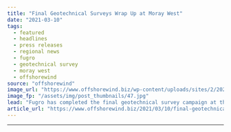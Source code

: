 ```yaml
---
title: "Final Geotechnical Surveys Wrap Up at Moray West"
date: "2021-03-10"
tags: 
  - featured
  - headlines
  - press releases
  - regional news
  - fugro
  - geotechnical survey
  - moray west
  - offshorewind
source: "offshorewind"
image_url: "https://www.offshorewind.biz/wp-content/uploads/sites/2/2021/03/Final-Geotechnical-Surveys-Wrap-Up-at-Moray-West.jpg"
image_fp: "/assets/img/post_thumbnails/47.jpg"
lead: "Fugro has completed the final geotechnical survey campaign at the Moray West offshore wind"
article_url: "https://www.offshorewind.biz/2021/03/10/final-geotechnical-surveys-wrap-up-at-moray-west/"
---
```


---
